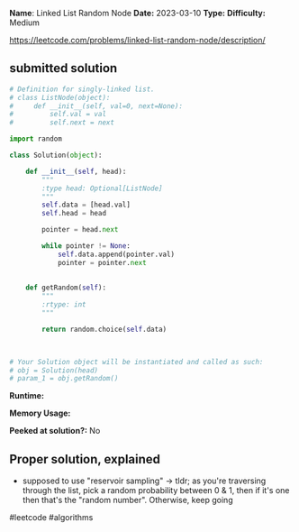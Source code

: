 **Name**: Linked List Random Node
**Date:** 2023-03-10
**Type:** 
**Difficulty:** Medium

https://leetcode.com/problems/linked-list-random-node/description/




## submitted solution
```python
# Definition for singly-linked list.
# class ListNode(object):
#     def __init__(self, val=0, next=None):
#         self.val = val
#         self.next = next

import random 

class Solution(object):

    def __init__(self, head):
        """
        :type head: Optional[ListNode]
        """
        self.data = [head.val]
        self.head = head

        pointer = head.next

        while pointer != None:
            self.data.append(pointer.val)
            pointer = pointer.next
        
        
    def getRandom(self):
        """
        :rtype: int
        """

        return random.choice(self.data)
        


# Your Solution object will be instantiated and called as such:
# obj = Solution(head)
# param_1 = obj.getRandom()
```
**Runtime:**  

**Memory Usage:** 

**Peeked at solution?:** No

## Proper solution, explained
- supposed to use "reservoir sampling" -> tldr; as you're traversing through the list, pick a random probability between 0 & 1, then if it's one then that's the "random number". Otherwise, keep going



#leetcode #algorithms 
